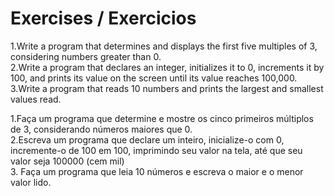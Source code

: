 #  Exercises / Exercicios

<p>1.Write a program that determines and displays the first five multiples of 3, considering numbers greater than 0.<br>
  2.Write a program that declares an integer, initializes it to 0, increments it by 100, and prints its value on the screen until its value reaches 100,000.<br>
  3.Write a program that reads 10 numbers and prints the largest and smallest values read.</p>

<p> 1.Faça um programa que determine e mostre os cinco primeiros múltiplos de 3, considerando números 
maiores que 0.<br>
2.Escreva um programa que declare um inteiro, inicialize-o com 0, incremente-o de 100 em 100, imprimindo 
seu valor na tela, até que seu valor seja 100000 (cem mil)<br>
3. Faça um programa que leia 10 números e escreva o maior e o menor valor lido.
</p>


